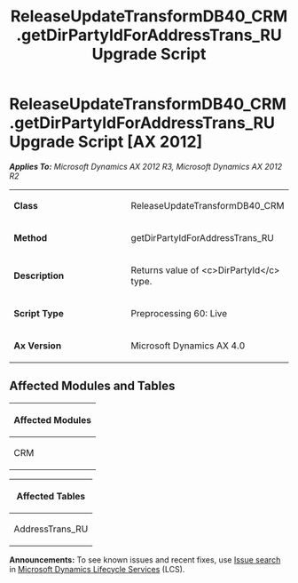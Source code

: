 ﻿---
title: ReleaseUpdateTransformDB40_CRM.getDirPartyIdForAddressTrans_RU Upgrade Script
TOCTitle: ReleaseUpdateTransformDB40_CRM.getDirPartyIdForAddressTrans_RU Upgrade Script
ms:assetid: d92cff0f-7cef-cf65-d667-d34d733c0b68
ms:mtpsurl: https://msdn.microsoft.com/en-us/library/JJ687114(v=AX.60)
ms:contentKeyID: 49711562
ms.date: 05/18/2015
mtps_version: v=AX.60
---

# ReleaseUpdateTransformDB40\_CRM.getDirPartyIdForAddressTrans\_RU Upgrade Script [AX 2012]


_**Applies To:** Microsoft Dynamics AX 2012 R3, Microsoft Dynamics AX 2012 R2_

<table>
<colgroup>
<col style="width: 50%" />
<col style="width: 50%" />
</colgroup>
<tbody>
<tr class="odd">
<td><p><strong>Class</strong></p></td>
<td><p>ReleaseUpdateTransformDB40_CRM</p></td>
</tr>
<tr class="even">
<td><p><strong>Method</strong></p></td>
<td><p>getDirPartyIdForAddressTrans_RU</p></td>
</tr>
<tr class="odd">
<td><p><strong>Description</strong></p></td>
<td><p>Returns value of &lt;c&gt;DirPartyId&lt;/c&gt; type.</p></td>
</tr>
<tr class="even">
<td><p><strong>Script Type</strong></p></td>
<td><p>Preprocessing 60: Live</p></td>
</tr>
<tr class="odd">
<td><p><strong>Ax Version</strong></p></td>
<td><p>Microsoft Dynamics AX 4.0</p></td>
</tr>
</tbody>
</table>


## Affected Modules and Tables

<table>
<colgroup>
<col style="width: 100%" />
</colgroup>
<thead>
<tr class="header">
<th><p>Affected Modules</p></th>
</tr>
</thead>
<tbody>
<tr class="odd">
<td><p>CRM</p></td>
</tr>
</tbody>
</table>


<table>
<colgroup>
<col style="width: 100%" />
</colgroup>
<thead>
<tr class="header">
<th><p>Affected Tables</p></th>
</tr>
</thead>
<tbody>
<tr class="odd">
<td><p>AddressTrans_RU</p></td>
</tr>
</tbody>
</table>

  
**Announcements:** To see known issues and recent fixes, use [Issue search](http://go.microsoft.com/fwlink/?linkid=389258) in [Microsoft Dynamics Lifecycle Services](http://go.microsoft.com/fwlink/?linkid=306505) (LCS).

